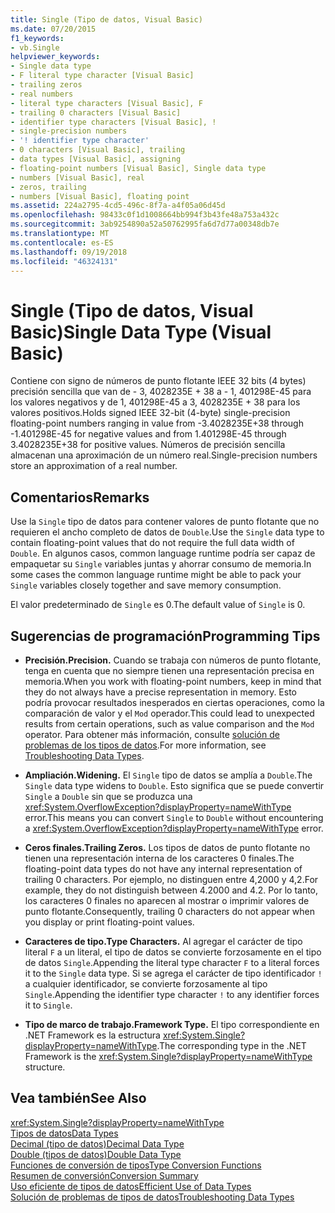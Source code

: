```yaml
---
title: Single (Tipo de datos, Visual Basic)
ms.date: 07/20/2015
f1_keywords:
- vb.Single
helpviewer_keywords:
- Single data type
- F literal type character [Visual Basic]
- trailing zeros
- real numbers
- literal type characters [Visual Basic], F
- trailing 0 characters [Visual Basic]
- identifier type characters [Visual Basic], !
- single-precision numbers
- '! identifier type character'
- 0 characters [Visual Basic], trailing
- data types [Visual Basic], assigning
- floating-point numbers [Visual Basic], Single data type
- numbers [Visual Basic], real
- zeros, trailing
- numbers [Visual Basic], floating point
ms.assetid: 224a2795-4cd5-496c-8f7a-a4f05a06d45d
ms.openlocfilehash: 98433c0f1d1008664bb994f3b43fe48a753a432c
ms.sourcegitcommit: 3ab9254890a52a50762995fa6d7d77a00348db7e
ms.translationtype: MT
ms.contentlocale: es-ES
ms.lasthandoff: 09/19/2018
ms.locfileid: "46324131"
---
```

# <a name="single-data-type-visual-basic"></a><span data-ttu-id="1584a-102">Single (Tipo de datos, Visual Basic)</span><span class="sxs-lookup"><span data-stu-id="1584a-102">Single Data Type (Visual Basic)</span></span>
<span data-ttu-id="1584a-103">Contiene con signo de números de punto flotante IEEE 32 bits (4 bytes) precisión sencilla que van de - 3, 4028235E + 38 a - 1, 401298E-45 para los valores negativos y de 1, 401298E-45 a 3, 4028235E + 38 para los valores positivos.</span><span class="sxs-lookup"><span data-stu-id="1584a-103">Holds signed IEEE 32-bit (4-byte) single-precision floating-point numbers ranging in value from -3.4028235E+38 through -1.401298E-45 for negative values and from 1.401298E-45 through 3.4028235E+38 for positive values.</span></span> <span data-ttu-id="1584a-104">Números de precisión sencilla almacenan una aproximación de un número real.</span><span class="sxs-lookup"><span data-stu-id="1584a-104">Single-precision numbers store an approximation of a real number.</span></span>  
  
## <a name="remarks"></a><span data-ttu-id="1584a-105">Comentarios</span><span class="sxs-lookup"><span data-stu-id="1584a-105">Remarks</span></span>  
 <span data-ttu-id="1584a-106">Use la `Single` tipo de datos para contener valores de punto flotante que no requieren el ancho completo de datos de `Double`.</span><span class="sxs-lookup"><span data-stu-id="1584a-106">Use the `Single` data type to contain floating-point values that do not require the full data width of `Double`.</span></span> <span data-ttu-id="1584a-107">En algunos casos, common language runtime podría ser capaz de empaquetar su `Single` variables juntas y ahorrar consumo de memoria.</span><span class="sxs-lookup"><span data-stu-id="1584a-107">In some cases the common language runtime might be able to pack your `Single` variables closely together and save memory consumption.</span></span>  
  
 <span data-ttu-id="1584a-108">El valor predeterminado de `Single` es 0.</span><span class="sxs-lookup"><span data-stu-id="1584a-108">The default value of `Single` is 0.</span></span>  
  
## <a name="programming-tips"></a><span data-ttu-id="1584a-109">Sugerencias de programación</span><span class="sxs-lookup"><span data-stu-id="1584a-109">Programming Tips</span></span>  
  
-   <span data-ttu-id="1584a-110">**Precisión.**</span><span class="sxs-lookup"><span data-stu-id="1584a-110">**Precision.**</span></span> <span data-ttu-id="1584a-111">Cuando se trabaja con números de punto flotante, tenga en cuenta que no siempre tienen una representación precisa en memoria.</span><span class="sxs-lookup"><span data-stu-id="1584a-111">When you work with floating-point numbers, keep in mind that they do not always have a precise representation in memory.</span></span> <span data-ttu-id="1584a-112">Esto podría provocar resultados inesperados en ciertas operaciones, como la comparación de valor y el `Mod` operador.</span><span class="sxs-lookup"><span data-stu-id="1584a-112">This could lead to unexpected results from certain operations, such as value comparison and the `Mod` operator.</span></span> <span data-ttu-id="1584a-113">Para obtener más información, consulte [solución de problemas de los tipos de datos](../../../visual-basic/programming-guide/language-features/data-types/troubleshooting-data-types.md).</span><span class="sxs-lookup"><span data-stu-id="1584a-113">For more information, see [Troubleshooting Data Types](../../../visual-basic/programming-guide/language-features/data-types/troubleshooting-data-types.md).</span></span>  
  
-   <span data-ttu-id="1584a-114">**Ampliación.**</span><span class="sxs-lookup"><span data-stu-id="1584a-114">**Widening.**</span></span> <span data-ttu-id="1584a-115">El `Single` tipo de datos se amplía a `Double`.</span><span class="sxs-lookup"><span data-stu-id="1584a-115">The `Single` data type widens to `Double`.</span></span> <span data-ttu-id="1584a-116">Esto significa que se puede convertir `Single` a `Double` sin que se produzca una <xref:System.OverflowException?displayProperty=nameWithType> error.</span><span class="sxs-lookup"><span data-stu-id="1584a-116">This means you can convert `Single` to `Double` without encountering a <xref:System.OverflowException?displayProperty=nameWithType> error.</span></span>  
  
-   <span data-ttu-id="1584a-117">**Ceros finales.**</span><span class="sxs-lookup"><span data-stu-id="1584a-117">**Trailing Zeros.**</span></span> <span data-ttu-id="1584a-118">Los tipos de datos de punto flotante no tienen una representación interna de los caracteres 0 finales.</span><span class="sxs-lookup"><span data-stu-id="1584a-118">The floating-point data types do not have any internal representation of trailing 0 characters.</span></span> <span data-ttu-id="1584a-119">Por ejemplo, no distinguen entre 4,2000 y 4,2.</span><span class="sxs-lookup"><span data-stu-id="1584a-119">For example, they do not distinguish between 4.2000 and 4.2.</span></span> <span data-ttu-id="1584a-120">Por lo tanto, los caracteres 0 finales no aparecen al mostrar o imprimir valores de punto flotante.</span><span class="sxs-lookup"><span data-stu-id="1584a-120">Consequently, trailing 0 characters do not appear when you display or print floating-point values.</span></span>  
  
-   <span data-ttu-id="1584a-121">**Caracteres de tipo.**</span><span class="sxs-lookup"><span data-stu-id="1584a-121">**Type Characters.**</span></span> <span data-ttu-id="1584a-122">Al agregar el carácter de tipo literal `F` a un literal, el tipo de datos se convierte forzosamente en el tipo de datos `Single`.</span><span class="sxs-lookup"><span data-stu-id="1584a-122">Appending the literal type character `F` to a literal forces it to the `Single` data type.</span></span> <span data-ttu-id="1584a-123">Si se agrega el carácter de tipo identificador `!` a cualquier identificador, se convierte forzosamente al tipo `Single`.</span><span class="sxs-lookup"><span data-stu-id="1584a-123">Appending the identifier type character `!` to any identifier forces it to `Single`.</span></span>  
  
-   <span data-ttu-id="1584a-124">**Tipo de marco de trabajo.**</span><span class="sxs-lookup"><span data-stu-id="1584a-124">**Framework Type.**</span></span> <span data-ttu-id="1584a-125">El tipo correspondiente en .NET Framework es la estructura <xref:System.Single?displayProperty=nameWithType>.</span><span class="sxs-lookup"><span data-stu-id="1584a-125">The corresponding type in the .NET Framework is the <xref:System.Single?displayProperty=nameWithType> structure.</span></span>  
  
## <a name="see-also"></a><span data-ttu-id="1584a-126">Vea también</span><span class="sxs-lookup"><span data-stu-id="1584a-126">See Also</span></span>  
 <xref:System.Single?displayProperty=nameWithType>  
 [<span data-ttu-id="1584a-127">Tipos de datos</span><span class="sxs-lookup"><span data-stu-id="1584a-127">Data Types</span></span>](../../../visual-basic/language-reference/data-types/index.md)  
 [<span data-ttu-id="1584a-128">Decimal (tipo de datos)</span><span class="sxs-lookup"><span data-stu-id="1584a-128">Decimal Data Type</span></span>](../../../visual-basic/language-reference/data-types/decimal-data-type.md)  
 [<span data-ttu-id="1584a-129">Double (tipos de datos)</span><span class="sxs-lookup"><span data-stu-id="1584a-129">Double Data Type</span></span>](../../../visual-basic/language-reference/data-types/double-data-type.md)  
 [<span data-ttu-id="1584a-130">Funciones de conversión de tipos</span><span class="sxs-lookup"><span data-stu-id="1584a-130">Type Conversion Functions</span></span>](../../../visual-basic/language-reference/functions/type-conversion-functions.md)  
 [<span data-ttu-id="1584a-131">Resumen de conversión</span><span class="sxs-lookup"><span data-stu-id="1584a-131">Conversion Summary</span></span>](../../../visual-basic/language-reference/keywords/conversion-summary.md)  
 [<span data-ttu-id="1584a-132">Uso eficiente de tipos de datos</span><span class="sxs-lookup"><span data-stu-id="1584a-132">Efficient Use of Data Types</span></span>](../../../visual-basic/programming-guide/language-features/data-types/efficient-use-of-data-types.md)  
 [<span data-ttu-id="1584a-133">Solución de problemas de tipos de datos</span><span class="sxs-lookup"><span data-stu-id="1584a-133">Troubleshooting Data Types</span></span>](../../../visual-basic/programming-guide/language-features/data-types/troubleshooting-data-types.md)
